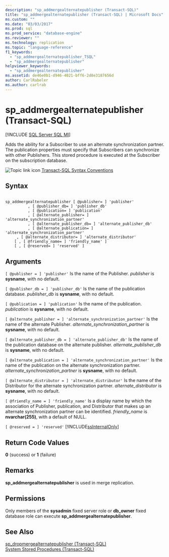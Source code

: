 ```yaml
---
description: "sp_addmergealternatepublisher (Transact-SQL)"
title: "sp_addmergealternatepublisher (Transact-SQL) | Microsoft Docs"
ms.custom: ""
ms.date: "03/03/2017"
ms.prod: sql
ms.prod_service: "database-engine"
ms.reviewer: ""
ms.technology: replication
ms.topic: "language-reference"
f1_keywords: 
  - "sp_addmergealternatepublisher_TSQL"
  - "sp_addmergealternatepublisher"
helpviewer_keywords: 
  - "sp_addmergealternatepublisher"
ms.assetid: de46e0b1-d946-4021-bff6-2d8e3187656d
author: CarlRabeler
ms.author: carlrab
---
```

# sp_addmergealternatepublisher (Transact-SQL)
[!INCLUDE [SQL Server SQL MI](../../includes/applies-to-version/sql-asdbmi.md)]

  Adds the ability for a Subscriber to use an alternate synchronization partner. The publication properties must specify that Subscribers can synchronize with other Publishers. This stored procedure is executed at the Subscriber on the subscription database.  
  
 ![Topic link icon](../../database-engine/configure-windows/media/topic-link.gif "Topic link icon") [Transact-SQL Syntax Conventions](../../t-sql/language-elements/transact-sql-syntax-conventions-transact-sql.md)  
  
## Syntax  
  
```  
  
sp_addmergealternatepublisher [ @publisher= ] 'publisher'  
          , [ @publisher_db= ] 'publisher_db'  
          , [ @publication= ] 'publication'  
          , [ @alternate_publisher= ] 'alternate_synchronization_partner'  
          , [ @alternate_publisher_db= ] 'alternate_publisher_db'  
          , [ @alternate_publication= ] 'alternate_synchronization_partner'  
     , [ @alternate_distributor= ] 'alternate_distributor'   
    [ , [ @friendly_name= ] 'friendly_name' ]   
    [ , [ @reserved= ] 'reserved' ]  
```  
  
## Arguments  
`[ @publisher = ] 'publisher'`
 Is the name of the Publisher. *publisher* is **sysname**, with no default.  
  
`[ @publisher_db = ] 'publisher_db'`
 Is the name of the publication database. *publisher_db* is **sysname**, with no default.  
  
`[ @publication = ] 'publication'`
 Is the name of the publication. *publication* is **sysname**, with no default.  
  
`[ @alternate_publisher = ] 'alternate_synchronization_partner'`
 Is the name of the alternate Publisher. *alternate_synchronization_partner* is **sysname**, with no default.  
  
`[ @alternate_publisher_db = ] 'alternate_publisher_db'`
 Is the name of the publication database on the alternate publisher. *alternate_publisher_db* is **sysname**, with no default.  
  
`[ @alternate_publication = ] 'alternate_synchronization_partner'`
 Is the name of the publication on the alternate synchronization partner. *alternate_synchronization_partner* is **sysname**, with no default.  
  
`[ @alternate_distributor = ] 'alternate_distributor'`
 Is the name of the Distributor for the alternate synchronization partner. *alternate_distributor* is **sysname**, with no default.  
  
`[ @friendly_name = ] 'friendly_name'`
 Is a display name by which the association of Publisher, publication, and Distributor that makes up an alternate synchronization partner can be identified. *friendly_name* is **nvarchar(255)**, with a default of NULL.  
  
`[ @reserved = ] 'reserved'`
 [!INCLUDE[ssInternalOnly](../../includes/ssinternalonly-md.md)]  
  
## Return Code Values  
 **0** (success) or **1** (failure)  
  
## Remarks  
 **sp_addmergealternatepublisher** is used in merge replication.  
  
## Permissions  
 Only members of the **sysadmin** fixed server role or **db_owner** fixed database role can execute **sp_addmergealternatepublisher**.  
  
## See Also  
 [sp_dropmergealternatepublisher &#40;Transact-SQL&#41;](../../relational-databases/system-stored-procedures/sp-dropmergealternatepublisher-transact-sql.md)   
 [System Stored Procedures &#40;Transact-SQL&#41;](../../relational-databases/system-stored-procedures/system-stored-procedures-transact-sql.md)  
  
  

